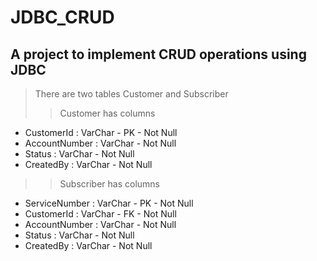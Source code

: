 # JDBC_CRUD

## A project to implement CRUD operations using JDBC

> There are two tables Customer and Subscriber
>> Customer has columns
- CustomerId : VarChar - PK - Not Null
- AccountNumber : VarChar - Not Null
- Status : VarChar - Not Null
- CreatedBy : VarChar - Not Null

>> Subscriber has columns
- ServiceNumber : VarChar - PK - Not Null
- CustomerId : VarChar - FK - Not Null
- AccountNumber : VarChar - Not Null
- Status : VarChar - Not Null
- CreatedBy : VarChar - Not Null
